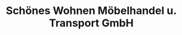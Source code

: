 ---
title: "Schönes Wohnen Möbelhandel u. Transport GmbH"
url: /bad-freienwalde-oder/schoenes-wohnen-moebelhandel-u-transport-gmbh/
shop: Möbel
---